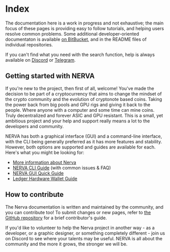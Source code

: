 # Index
The documentation here is a work in progress and not exhaustive; the main focus of these pages is providing easy to follow tutorials, and helping users resolve common problems. Some additional developer-oriented documentaton is available [on BitBucket](https://bitbucket.org/snippets/nerva-project/), and in the README files of individual repositories.

If you can't find what you need with the search function, help is always available on [Discord](https://discord.gg/xBHxnGN) or [Telegram](https://t.me/NervaXNV).

## Getting started with NERVA
If you're new to the project, then first of all, welcome! You've made the decision to be part of a cryptocurrency that aims to change the mindset of the crypto community and the evolution of cryptonote based coins. Taking the power back from big pools and GPU rigs and giving it back to the people. Where anyone with a computer and some time can mine coins. Truly decentralized and forever ASIC and GPU resistant. This is a small, yet ambitious project and your help and support really means a lot to the developers and community.

NERVA has both a graphical interface (GUI) and a command-line interface, with the CLI being generally preferred as it has more features and stability. However, both options are supported and guides are available for each. Here's what you might be looking for:

* [More information about Nerva](about/)
* [NERVA CLI Guide](guides/cli/) (with common issues & FAQ)
* [NERVA GUI Quick Guide](guides/gui/)
* [Ledger Hardware Wallet Guide](guides/ledger/)

## How to contribute
The Nerva documentation is written and maintained by the community, and you can contribute too! To submit changes or new pages, refer to [the GitHub repository](https://github.com/mrsyzygy/nerva-docs) for a brief contributor's guide.

If you'd like to volunteer to help the Nerva project in another way - as a developer, or a graphic designer, or something completely different - join us on Discord to see where your talents may be useful. NERVA is all about the community and the more it grows, the stronger we will be.